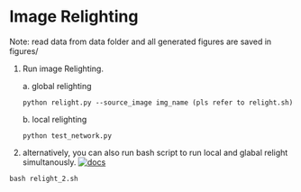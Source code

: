 # Image Relighting

Note: read data from data folder and all generated figures are saved in figures/

1. Run image Relighting.

   a. global relighting
   ```shell
   python relight.py --source_image img_name (pls refer to relight.sh)
   ```

   b. local relighting
   ```shell
   python test_network.py
   ```

2. alternatively, you can also run bash script to run local and glabal relight simultanously.
[![docs](https://img.shields.io/badge/image-relighting)](https://github.com/APikielny/image-relighting)
```
bash relight_2.sh
```

